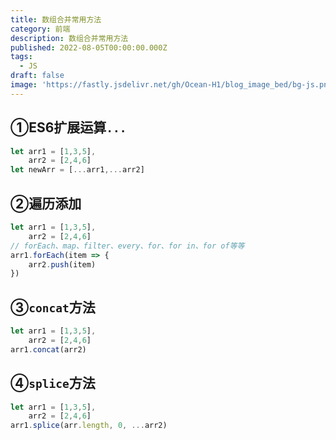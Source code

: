 ```yaml
---
title: 数组合并常用方法
category: 前端
description: 数组合并常用方法
published: 2022-08-05T00:00:00.000Z
tags:
  - JS
draft: false
image: 'https://fastly.jsdelivr.net/gh/Ocean-H1/blog_image_bed/bg-js.png'
---
```


## ①ES6扩展运算`...`

```javascript
let arr1 = [1,3,5],
    arr2 = [2,4,6]
let newArr = [...arr1,...arr2]
```

## ②遍历添加

```javascript
let arr1 = [1,3,5],
    arr2 = [2,4,6]
// forEach、map、filter、every、for、for in、for of等等
arr1.forEach(item => {
    arr2.push(item)
})
```

## ③`concat`方法

```javascript
let arr1 = [1,3,5],
    arr2 = [2,4,6]
arr1.concat(arr2)
```

## ④`splice`方法

```javascript
let arr1 = [1,3,5],
    arr2 = [2,4,6]
arr1.splice(arr.length, 0, ...arr2)
```

